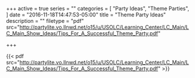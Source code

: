 +++
active = true
series = ""
categories = [
  "Party Ideas",
  "Theme Parties",
]
date = "2016-11-18T14:47:53-05:00"
title = "Theme Party Ideas"
description = ""
filetype = "pdf"
src="http://partylite.vo.llnwd.net/o15/u/USOLC/Learning_Center/LC_Main/LC_Main_Show_Ideas/Tips_For_A_Successful_Theme_Party.pdf"

+++

{{< pdf src="http://partylite.vo.llnwd.net/o15/u/USOLC/Learning_Center/LC_Main/LC_Main_Show_Ideas/Tips_For_A_Successful_Theme_Party.pdf" >}}
